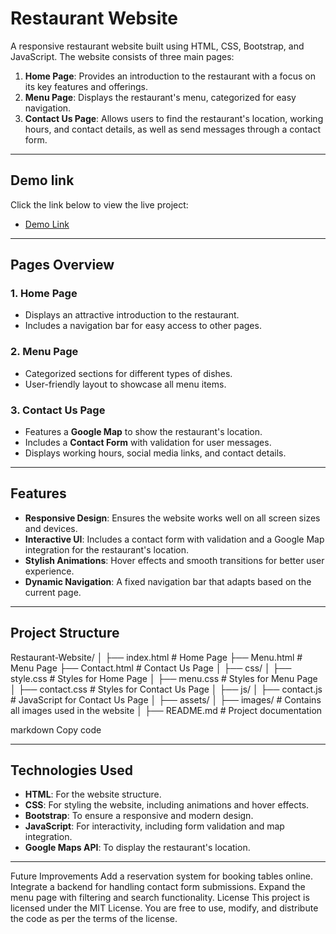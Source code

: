 # Restaurant Website

A responsive restaurant website built using HTML, CSS, Bootstrap, and JavaScript. The website consists of three main pages:

1. **Home Page**: Provides an introduction to the restaurant with a focus on its key features and offerings.
2. **Menu Page**: Displays the restaurant's menu, categorized for easy navigation.
3. **Contact Us Page**: Allows users to find the restaurant's location, working hours, and contact details, as well as send messages through a contact form.

---

## Demo link
Click the link below to view the live project:

- [Demo Link](https://abod02.github.io/final-web-task/)

---

## Pages Overview

### 1. Home Page
- Displays an attractive introduction to the restaurant.
- Includes a navigation bar for easy access to other pages.

### 2. Menu Page
- Categorized sections for different types of dishes.
- User-friendly layout to showcase all menu items.

### 3. Contact Us Page
- Features a **Google Map** to show the restaurant's location.
- Includes a **Contact Form** with validation for user messages.
- Displays working hours, social media links, and contact details.

---

## Features

- **Responsive Design**: Ensures the website works well on all screen sizes and devices.
- **Interactive UI**: Includes a contact form with validation and a Google Map integration for the restaurant's location.
- **Stylish Animations**: Hover effects and smooth transitions for better user experience.
- **Dynamic Navigation**: A fixed navigation bar that adapts based on the current page.
  
---

## Project Structure

Restaurant-Website/ │ ├── index.html # Home Page ├── Menu.html # Menu Page ├── Contact.html # Contact Us Page │ ├── css/ │ ├── style.css # Styles for Home Page │ ├── menu.css # Styles for Menu Page │ ├── contact.css # Styles for Contact Us Page │ ├── js/ │ ├── contact.js # JavaScript for Contact Us Page │ ├── assets/ │ ├── images/ # Contains all images used in the website │ ├── README.md # Project documentation

markdown
Copy code

---

## Technologies Used

- **HTML**: For the website structure.
- **CSS**: For styling the website, including animations and hover effects.
- **Bootstrap**: To ensure a responsive and modern design.
- **JavaScript**: For interactivity, including form validation and map integration.
- **Google Maps API**: To display the restaurant's location.

---

Future Improvements
Add a reservation system for booking tables online.
Integrate a backend for handling contact form submissions.
Expand the menu page with filtering and search functionality.
License
This project is licensed under the MIT License. You are free to use, modify, and distribute the code as per the terms of the license.
